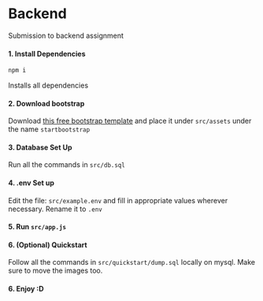 # Backend

Submission to backend assignment

#### 1. Install Dependencies
```js
npm i
```

Installs all dependencies

#### 2. Download bootstrap

Download <a href="https://startbootstrap.com/theme/one-page-wonder">this free bootstrap template</a> and place it under `src/assets` under the name `startbootstrap`

#### 3. Database Set Up

Run all the commands in `src/db.sql`

#### 4. .env Set up

Edit the file: `src/example.env` and fill in appropriate values wherever necessary. Rename it to `.env`

#### 5. Run `src/app.js`

#### 6. (Optional) Quickstart 

Follow all the commands in `src/quickstart/dump.sql` locally on mysql. Make sure to move the images too.

#### 6. Enjoy :D